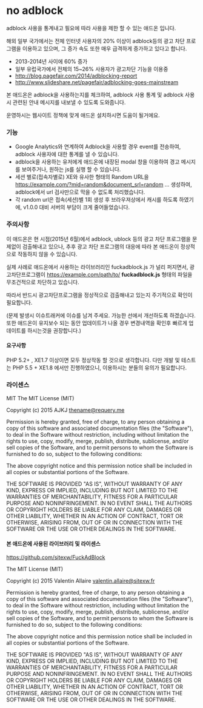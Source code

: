 # no adblock
adblock 사용을 통계내고 필요에 따라 사용을 제한 할 수 있는 애드온 입니다.

해외 일부 국가에서는 전체 인터넷 사용자의 20% 이상이 adblock등의 광고 차단 프로그램을 이용하고 있으며, 그 증가 속도 또한 매우 급격하게 증가하고 있다고 합니다.
 - 2013-2014년 사이에 60% 증가
 - 일부 유럽국가에서 전체의 15~26% 사용자가 광고차단 기능을 이용중
 - http://blog.pagefair.com/2014/adblocking-report
 - http://www.slideshare.net/pagefair/adblocking-goes-mainstream

본 애드온은 adblock을 사용하는지를 체크하여, adblock 사용 통계 및 adblock 사용시 관련된 안내 메시지를 내보낼 수 있도록 도와줍니다.

운영하시는 웹사이트 정책에 맞게 애드온 설치하시면 도움이 될거에요.


### 기능
- Google Analytics와 연계하여 Adblock을 사용할 경우 event를 전송하여, adblock 사용자에 대한 통계를 낼 수 있습니다.
- adblock을 사용하는 유저에게 애드온에 내장된 modal 창을 이용하여 경고 메시지를 보여주거나, 원하는 js를 실행 할 수 있습니다.
- 세션 별로(접속자별로) XE와 유사한 형태의 Random URL을 https://example.com/?mid=random&document_srl=random ... 생성하여, adblock에서 url 검사만으로 막을 수 없도록 처리했습니다.
- 각 random url은 접속(세션)별 1회 생성 후 브라우져상에서 캐시를 하도록 하였기에, v1.0.0 대비 서버의 부담이 크게 줄어들었습니다.

### 주의사항
이 애드온은 현 시점(2015년 6월)에서 adblock, ublock 등의 광고 차단 프로그램을 문제없이 검출해내고 있으나, 추후 광고 차단 프로그램의 대응에 따라 본 애드온이 정상적으로 작동하지 않을 수 있습니다.

실제 사례로 애드온에서 사용하는 라이브러리인 fuckadblock.js 가 널리 퍼지면서, 광고차단프로그램이 https://example.com/path/to/ **fuckadblock.js** 형태의 파일을 무조건적으로 차단하고 있습니다.
 
따라서 반드시 광고차단프로그램을 정상적으로 검출해내고 있는지 주기적으로 확인이 필요합니다.

(문제 발생시 이슈트래커에 이슈를 남겨 주세요. 가능한 선에서 개선하도록 하겠습니다. 또한 애드온이 유지보수 되는 동안 업데이트가 나올 경우 변경내역을 확인후 빠르게 업데이트를 하시는것을 권장합니다.)  


#### 요구사항
PHP 5.2+ , XE1.7 이상이면 모두 정상작동 할 것으로 생각합니다.
다만 개발 및 테스트는 PHP 5.5 + XE1.8 에서만 진행하였으니, 이용하시는 분들의 유의가 필요합니다.


### 라이센스
MIT
The MIT License (MIT)

Copyright (c) 2015 AJKJ <thename@requery.me>

Permission is hereby granted, free of charge, to any person obtaining a copy
of this software and associated documentation files (the "Software"), to deal
in the Software without restriction, including without limitation the rights
to use, copy, modify, merge, publish, distribute, sublicense, and/or sell
copies of the Software, and to permit persons to whom the Software is
furnished to do so, subject to the following conditions:

The above copyright notice and this permission notice shall be included in all
copies or substantial portions of the Software.

THE SOFTWARE IS PROVIDED "AS IS", WITHOUT WARRANTY OF ANY KIND, EXPRESS OR
IMPLIED, INCLUDING BUT NOT LIMITED TO THE WARRANTIES OF MERCHANTABILITY,
FITNESS FOR A PARTICULAR PURPOSE AND NONINFRINGEMENT. IN NO EVENT SHALL THE
AUTHORS OR COPYRIGHT HOLDERS BE LIABLE FOR ANY CLAIM, DAMAGES OR OTHER
LIABILITY, WHETHER IN AN ACTION OF CONTRACT, TORT OR OTHERWISE, ARISING FROM,
OUT OF OR IN CONNECTION WITH THE SOFTWARE OR THE USE OR OTHER DEALINGS IN THE
SOFTWARE.




#### 본 애드온에 사용된 라이브러리 및 라이센스
 https://github.com/sitexw/FuckAdBlock
 
 The MIT License (MIT)
 
 Copyright (c) 2015 Valentin Allaire <valentin.allaire@sitexw.fr>
 
 Permission is hereby granted, free of charge, to any person obtaining a copy
 of this software and associated documentation files (the "Software"), to deal
 in the Software without restriction, including without limitation the rights
 to use, copy, modify, merge, publish, distribute, sublicense, and/or sell
 copies of the Software, and to permit persons to whom the Software is
 furnished to do so, subject to the following conditions:
 
 The above copyright notice and this permission notice shall be included in all
 copies or substantial portions of the Software.
 
 THE SOFTWARE IS PROVIDED "AS IS", WITHOUT WARRANTY OF ANY KIND, EXPRESS OR
 IMPLIED, INCLUDING BUT NOT LIMITED TO THE WARRANTIES OF MERCHANTABILITY,
 FITNESS FOR A PARTICULAR PURPOSE AND NONINFRINGEMENT. IN NO EVENT SHALL THE
 AUTHORS OR COPYRIGHT HOLDERS BE LIABLE FOR ANY CLAIM, DAMAGES OR OTHER
 LIABILITY, WHETHER IN AN ACTION OF CONTRACT, TORT OR OTHERWISE, ARISING FROM,
 OUT OF OR IN CONNECTION WITH THE SOFTWARE OR THE USE OR OTHER DEALINGS IN THE
 SOFTWARE.